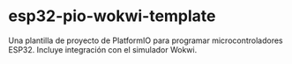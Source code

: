 # esp32-pio-wokwi-template

Una plantilla de proyecto de PlatformIO para programar microcontroladores ESP32. Incluye integración con el simulador Wokwi.